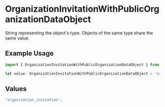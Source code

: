 # OrganizationInvitationWithPublicOrganizationDataObject

String representing the object's type. Objects of the same type share the same value.

## Example Usage

```typescript
import { OrganizationInvitationWithPublicOrganizationDataObject } from '@clerk/backend-sdk/models/components';

let value: OrganizationInvitationWithPublicOrganizationDataObject = 'organization_invitation';
```

## Values

```typescript
'organization_invitation';
```

